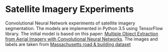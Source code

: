 # Satellite Imagery Experiments

Convolutional Neural Network experiments of satellite imagery segmentation. The models are implemented in Python 3.5 using TensorFlow library. 
The initial model is based on this paper: [Multiple Object Extraction from Aerial Imagery with Convolutional Neural Networks](http://www.ingentaconnect.com/content/ist/jist/2016/00000060/00000001/art00003). The images and labels are taken from [Massachusetts road & building dataset](https://www.cs.toronto.edu/~vmnih/data/)